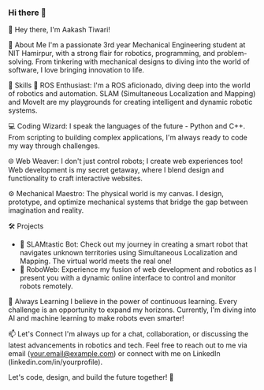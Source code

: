 ### Hi there 👋
👋 Hey there, I'm Aakash Tiwari!

🚀 About Me
I'm a passionate 3rd year Mechanical Engineering student at NIT Hamirpur, with a strong flair for robotics, programming, and problem-solving. From tinkering with mechanical designs to diving into the world of software, I love bringing innovation to life.

🔧 Skills
🤖 ROS Enthusiast: I'm a ROS aficionado, diving deep into the world of robotics and automation. SLAM (Simultaneous Localization and Mapping) and MoveIt are my playgrounds for creating intelligent and dynamic robotic systems.

💻 Coding Wizard: I speak the languages of the future - Python and C++. From scripting to building complex applications, I'm always ready to code my way through challenges.

🌐 Web Weaver: I don't just control robots; I create web experiences too! Web development is my secret getaway, where I blend design and functionality to craft interactive websites.

⚙️ Mechanical Maestro: The physical world is my canvas. I design, prototype, and optimize mechanical systems that bridge the gap between imagination and reality.

🛠️ Projects
- 🤖 SLAMtastic Bot: Check out my journey in creating a smart robot that navigates unknown territories using Simultaneous Localization and Mapping. The virtual world meets the real one!
- 🚀 RoboWeb: Experience my fusion of web development and robotics as I present you with a dynamic online interface to control and monitor robots remotely.

🌱 Always Learning
I believe in the power of continuous learning. Every challenge is an opportunity to expand my horizons. Currently, I'm diving into AI and machine learning to make robots even smarter!

📫 Let's Connect
I'm always up for a chat, collaboration, or discussing the latest advancements in robotics and tech. Feel free to reach out to me via email (your.email@example.com) or connect with me on LinkedIn (linkedin.com/in/yourprofile).

Let's code, design, and build the future together! 🌟


<!--
**Aakash872/Aakash872** is a ✨ _special_ ✨ repository because its `README.md` (this file) appears on your GitHub profile.

Here are some ideas to get you started:

- 🔭 I’m currently working on SLAM.
- 🌱 I’m currently learning ROS, Python, OpenCv, C++ Adv, MATLAB.
- 👯 I’m looking to collaborate on Medex website, Roboweek 21' website, cozmoclenzh RobosocNITH team.
- 🤔 I’m looking for help with ROS.
- 💬 Ask me about Robotics
- 📫 How to reach me: https://www.linkedin.com/in/aakash07122003/
- ⚡ Fun fact: Man with no goal.
-->
